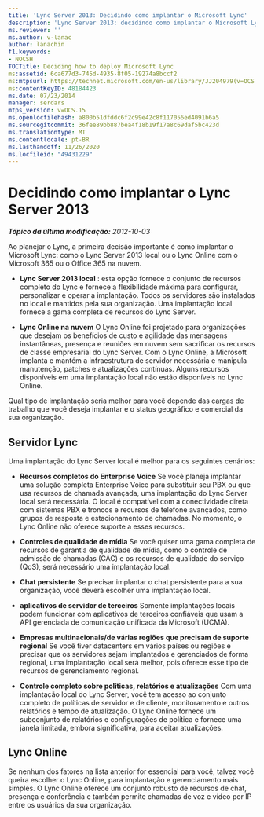 ```yaml
---
title: 'Lync Server 2013: Decidindo como implantar o Microsoft Lync'
description: 'Lync Server 2013: decidindo como implantar o Microsoft Lync.'
ms.reviewer: ''
ms.author: v-lanac
author: lanachin
f1.keywords:
- NOCSH
TOCTitle: Deciding how to deploy Microsoft Lync
ms:assetid: 6ca677d3-745d-4935-8f05-19274a8bccf2
ms:mtpsurl: https://technet.microsoft.com/en-us/library/JJ204979(v=OCS.15)
ms:contentKeyID: 48184423
ms.date: 07/23/2014
manager: serdars
mtps_version: v=OCS.15
ms.openlocfilehash: a800b51dfddc6f2c99e42c8f117056ed4091b6a5
ms.sourcegitcommit: 36fee89bb887bea4f18b19f17a8c69daf5bc423d
ms.translationtype: MT
ms.contentlocale: pt-BR
ms.lasthandoff: 11/26/2020
ms.locfileid: "49431229"
---
```

# <a name="deciding-how-to-deploy-lync-server-2013"></a>Decidindo como implantar o Lync Server 2013

<div data-xmlns="http://www.w3.org/1999/xhtml">

<div class="topic" data-xmlns="http://www.w3.org/1999/xhtml" data-msxsl="urn:schemas-microsoft-com:xslt" data-cs="https://msdn.microsoft.com/">

<div data-asp="https://msdn2.microsoft.com/asp">



</div>

<div id="mainSection">

<div id="mainBody">

<span> </span>

_**Tópico da última modificação:** 2012-10-03_

Ao planejar o Lync, a primeira decisão importante é como implantar o Microsoft Lync: como o Lync Server 2013 local ou o Lync Online com o Microsoft 365 ou o Office 365 na nuvem.

  - **Lync Server 2013 local** : esta opção fornece o conjunto de recursos completo do Lync e fornece a flexibilidade máxima para configurar, personalizar e operar a implantação. Todos os servidores são instalados no local e mantidos pela sua organização. Uma implantação local fornece a gama completa de recursos do Lync Server.

  - **Lync Online na nuvem** O Lync Online foi projetado para organizações que desejam os benefícios de custo e agilidade das mensagens instantâneas, presença e reuniões em nuvem sem sacrificar os recursos de classe empresarial do Lync Server. Com o Lync Online, a Microsoft implanta e mantém a infraestrutura de servidor necessária e manipula manutenção, patches e atualizações contínuas. Alguns recursos disponíveis em uma implantação local não estão disponíveis no Lync Online.

Qual tipo de implantação seria melhor para você depende das cargas de trabalho que você deseja implantar e o status geográfico e comercial da sua organização.

<div>

## <a name="lync-server"></a>Servidor Lync

Uma implantação do Lync Server local é melhor para os seguintes cenários:

  - **Recursos completos do Enterprise Voice**   Se você planeja implantar uma solução completa Enterprise Voice para substituir seu PBX ou que usa recursos de chamada avançada, uma implantação do Lync Server local será necessária. O local é compatível com a conectividade direta com sistemas PBX e troncos e recursos de telefone avançados, como grupos de resposta e estacionamento de chamadas. No momento, o Lync Online não oferece suporte a esses recursos.

  - **Controles de qualidade de mídia**   Se você quiser uma gama completa de recursos de garantia de qualidade de mídia, como o controle de admissão de chamadas (CAC) e os recursos de qualidade do serviço (QoS), será necessário uma implantação local.

  - **Chat persistente**   Se precisar implantar o chat persistente para a sua organização, você deverá escolher uma implantação local.

  - **aplicativos de servidor de terceiros**   Somente implantações locais podem funcionar com aplicativos de terceiros confiáveis que usam a API gerenciada de comunicação unificada da Microsoft (UCMA).

  - **Empresas multinacionais/de várias regiões que precisam de suporte regional**   Se você tiver datacenters em vários países ou regiões e precisar que os servidores sejam implantados e gerenciados de forma regional, uma implantação local será melhor, pois oferece esse tipo de recursos de gerenciamento regional.

  - **Controle completo sobre políticas, relatórios e atualizações**   Com uma implantação local do Lync Server, você tem acesso ao conjunto completo de políticas de servidor e de cliente, monitoramento e outros relatórios e tempo de atualização. O Lync Online fornece um subconjunto de relatórios e configurações de política e fornece uma janela limitada, embora significativa, para aceitar atualizações.

</div>

<div>

## <a name="lync-online"></a>Lync Online

Se nenhum dos fatores na lista anterior for essencial para você, talvez você queira escolher o Lync Online, para implantação e gerenciamento mais simples. O Lync Online oferece um conjunto robusto de recursos de chat, presença e conferência e também permite chamadas de voz e vídeo por IP entre os usuários da sua organização.

</div>

</div>

<span> </span>

</div>

</div>

</div>
